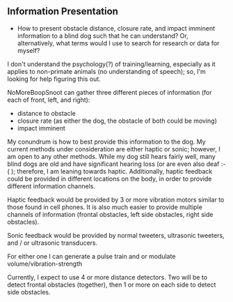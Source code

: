 ## Information Presentation

* How to present obstacle distance, closure rate, and impact imminent information to a blind dog such that he can understand?  Or, alternatively, what terms would I use to search for research or data for myself?

I don't understand the psychology(?) of training/learning, especially as it applies to non-primate animals (no understanding of speech); so, I'm looking for help figuring this out.

NoMoreBoopSnoot can gather three different pieces of information (for each of front, left, and right):

* distance to obstacle
* closure rate (as either the dog, the obstacle of both could be moving)
* impact imminent

My conundrum is how to best provide this information to the dog.  My current methods under consideration are either haptic or sonic; however, I am open to any other methods.  While my dog still hears fairly well, many blind dogs are old and have significant hearing loss (or are even also deaf :-( ); therefore, I am leaning towards haptic.  Additionally, haptic feedback could be provided in different locations on the body, in order to provide different information channels.

Haptic feedback would be provided by 3 or more vibration motors similar to those found in cell phones.  It is also much easier to provide multiple channels of information (frontal obstacles, left side obstacles, right side obstacles).

Sonic feedback would be provided by normal tweeters, ultrasonic tweeters, and / or ultrasonic transducers.

For either one I can generate a pulse train and or modulate volume/vibration-strength

Currently, I expect to use 4 or more distance detectors.  Two will be to detect frontal obstacles (together), then 1 or more on each side to detect side obstacles.
